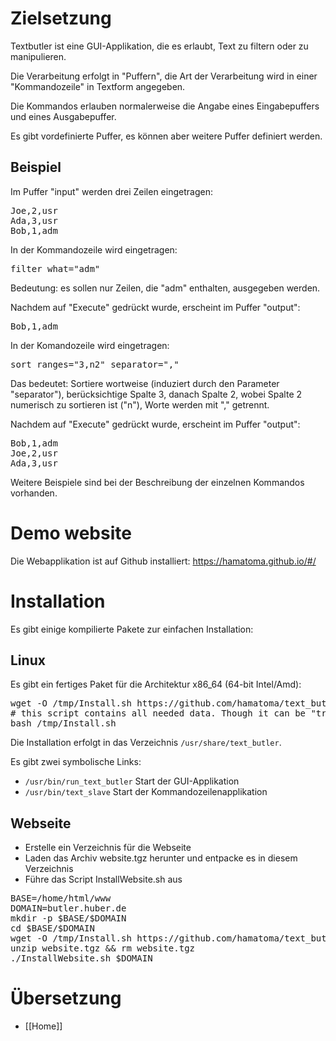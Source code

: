 # Zielsetzung
Textbutler ist eine GUI-Applikation, die es erlaubt, Text zu filtern oder zu manipulieren.

Die Verarbeitung erfolgt in "Puffern", die Art der Verarbeitung wird in einer "Kommandozeile" in Textform angegeben.

Die Kommandos erlauben normalerweise die Angabe eines Eingabepuffers und eines Ausgabepuffer.

Es gibt vordefinierte Puffer, es können aber weitere Puffer definiert werden.

## Beispiel
Im Puffer "input" werden drei Zeilen eingetragen:
<pre>Joe,2,usr
Ada,3,usr
Bob,1,adm
</pre>
In der Kommandozeile wird eingetragen:
<pre>filter what="adm"
</pre>
Bedeutung: es sollen nur Zeilen, die "adm" enthalten, ausgegeben werden.

Nachdem auf "Execute" gedrückt wurde, erscheint im Puffer "output":
<pre>Bob,1,adm
</pre>
In der Komandozeile wird eingetragen:
<pre>sort ranges="3,n2" separator=","
</pre>
Das bedeutet: Sortiere wortweise (induziert durch den Parameter "separator"), berücksichtige Spalte 3, danach Spalte 2, wobei Spalte 2 numerisch zu sortieren ist ("n"), Worte werden mit "," getrennt.

Nachdem auf "Execute" gedrückt wurde, erscheint im Puffer "output":
<pre>Bob,1,adm
Joe,2,usr
Ada,3,usr
</pre>
Weitere Beispiele sind bei der Beschreibung der einzelnen Kommandos vorhanden.

# Demo website
Die Webapplikation ist auf Github installiert: https://hamatoma.github.io/#/

# Installation
Es gibt einige kompilierte Pakete zur einfachen Installation:

## Linux
Es gibt ein fertiges Paket für die Architektur x86_64 (64-bit Intel/Amd):
<pre>
wget -O /tmp/Install.sh https://github.com/hamatoma/text_butler/tree/main/tools/x86_64/Install.sh
# this script contains all needed data. Though it can be "transported" by an USB stick and so on.
bash /tmp/Install.sh
</pre>
Die Installation erfolgt in das Verzeichnis <code>/usr/share/text_butler</code>.

Es gibt zwei symbolische Links:
* <code>/usr/bin/run_text_butler</code> Start der GUI-Applikation
* <code>/usr/bin/text_slave</code> Start der Kommandozeilenapplikation

## Webseite
* Erstelle ein Verzeichnis für die Webseite
* Laden das Archiv website.tgz herunter und entpacke es in diesem Verzeichnis
* Führe das Script InstallWebsite.sh aus
<pre>
BASE=/home/html/www
DOMAIN=butler.huber.de
mkdir -p $BASE/$DOMAIN
cd $BASE/$DOMAIN
wget -O /tmp/Install.sh https://github.com/hamatoma/text_butler/tree/main/tools/website.tgz
unzip website.tgz && rm website.tgz
./InstallWebsite.sh $DOMAIN
</pre>
# Übersetzung
* [[Home]]
